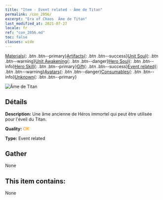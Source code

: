 ```yaml
---
title: "Item - Event related - Âme de Titan"
permalink: /con_2056/
excerpt: "Era of Chaos  Âme de Titan"
last_modified_at: 2021-07-27
locale: fr
ref: "con_2056.md"
toc: false
classes: wide
---
```

 [Materials](/ItemsFR/){: .btn .btn--primary}[Artifacts](/ItemsFR/Artifacts/){: .btn .btn--success}[Unit Soul](/ItemsFR/UnitSoul/){: .btn .btn--warning}[Unit Awakening](/ItemsFR/UnitAwakening/){: .btn .btn--danger}[Hero Soul](/ItemsFR/HeroSoul/){: .btn .btn--info}[Hero Skill](/ItemsFR/HeroSkill/){: .btn .btn--primary}[Gift](/ItemsFR/Gift/){: .btn .btn--success}[Event related](/ItemsFR/Events/){: .btn .btn--warning}[Avatars](/ItemsFR/Avatars/){: .btn .btn--danger}[Consumables](/ItemsFR/Consumables/){: .btn .btn--info}[Unknown](/ItemsFR/Unknown/){: .btn .btn--primary}

 ![Âme de Titan](/images/t/juexing_607.jpg)

## Détails
 **Description:** Une âme ancienne de Héros immortel qui peut être utilisée pour l'éveil du Titan.

 **Quality:** <span style="color: #FF8C00">OK</span>

 **Type:** Event related

## Gather

  None

## This item contains:

  None

